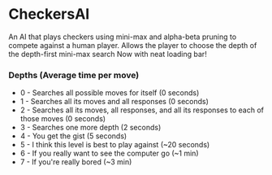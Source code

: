 # CheckersAI
An AI that plays checkers using mini-max and alpha-beta pruning to compete against a human player.
Allows the player to choose the depth of the depth-first mini-max search
Now with neat loading bar!

### Depths (Average time per move)
- 0 - Searches all possible moves for itself (0 seconds)
- 1 - Searches all its moves and all responses (0 seconds)
- 2 - Searches all its moves, all responses, and all its responses to each of those moves (0 seconds)
- 3 - Searches one more depth (2 seconds)
- 4 - You get the gist (5 seconds)
- 5 - I think this level is best to play against (~20 seconds)
- 6 - If you really want to see the computer go (~1 min)
- 7 - If you're really bored (~3 min)
